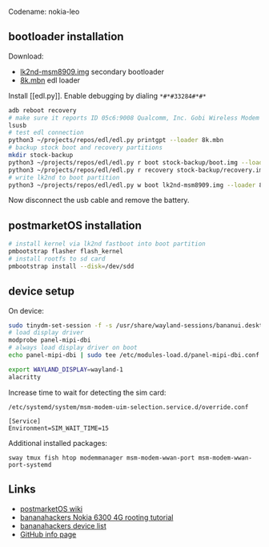 Codename: nokia-leo

## bootloader installation

Download: 

  * [lk2nd-msm8909.img](https://github.com/msm8916-mainline/lk2nd/releases/download/20.0/lk2nd-msm8909.img) secondary bootloader
  * [8k.mbn](https://edl.bananahackers.net/loaders/8k.mbn) edl loader

Install [[edl.py]]. Enable debugging by dialing `*#*#33284#*#*`
```bash
adb reboot recovery
# make sure it reports ID 05c6:9008 Qualcomm, Inc. Gobi Wireless Modem (QDL mode)
lsusb
# test edl connection
python3 ~/projects/repos/edl/edl.py printgpt --loader 8k.mbn
# backup stock boot and recovery partitions
mkdir stock-backup
python3 ~/projects/repos/edl/edl.py r boot stock-backup/boot.img --loader 8k.mbn
python3 ~/projects/repos/edl/edl.py r recovery stock-backup/recovery.img --loader 8k.mbn
# write lk2nd to boot partition
python3 ~/projects/repos/edl/edl.py w boot lk2nd-msm8909.img --loader 8k.mbn
```
Now disconnect the usb cable and remove the battery.

## postmarketOS installation

```bash
# install kernel via lk2nd fastboot into boot partition
pmbootstrap flasher flash_kernel
# install rootfs to sd card
pmbootstrap install --disk=/dev/sdd
```

## device setup

On device:
```bash
sudo tinydm-set-session -f -s /usr/share/wayland-sessions/bananui.desktop
# load display driver
modprobe panel-mipi-dbi
# always load display driver on boot
echo panel-mipi-dbi | sudo tee /etc/modules-load.d/panel-mipi-dbi.conf

export WAYLAND_DISPLAY=wayland-1
alacritty
```
Increase time to wait for detecting the sim card:

`/etc/systemd/system/msm-modem-uim-selection.service.d/override.conf`
```
[Service]
Environment=SIM_WAIT_TIME=15
```

Additional installed packages:
```
sway tmux fish htop modemmanager msm-modem-wwan-port msm-modem-wwan-port-systemd
```

## Links

* [postmarketOS wiki](https://wiki.postmarketos.org/wiki/Nokia_6300_4G_(nokia-leo))
* [bananahackers Nokia 6300 4G rooting tutorial](https://sites.google.com/view/bananahackers/devices/nokia-8000-4g-nokia-6300-4g-2020)
* [bananahackers device list](https://wiki.bananahackers.net/en/devices)
* [GitHub info page](https://github.com/bmndc/nokia-leo/tree/docs)
